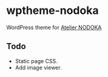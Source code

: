 wptheme-nodoka
======

WordPress theme for [Atelier NODOKA](http://www.atelier-nodoka.net/)

## Todo
- Static page CSS.
- Add image viewer.
